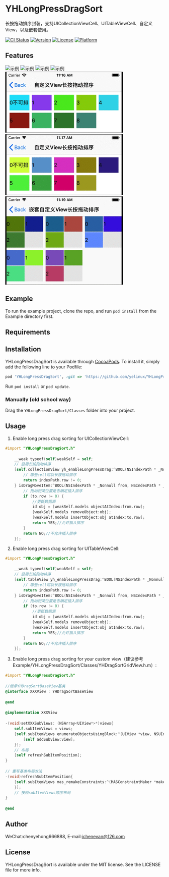 # YHLongPressDragSort

长按拖动排序封装，支持UICollectionViewCell、UITableViewCell、自定义View，以及嵌套使用。

[![CI Status](https://img.shields.io/travis/ye_linux@126.com/YHLongPressDragSort.svg?style=flat)](https://travis-ci.org/ye_linux@126.com/YHLongPressDragSort)
[![Version](https://img.shields.io/cocoapods/v/YHLongPressDragSort.svg?style=flat)](https://cocoapods.org/pods/YHLongPressDragSort)
[![License](https://img.shields.io/cocoapods/l/YHLongPressDragSort.svg?style=flat)](https://cocoapods.org/pods/YHLongPressDragSort)
[![Platform](https://img.shields.io/cocoapods/p/YHLongPressDragSort.svg?style=flat)](https://cocoapods.org/pods/YHLongPressDragSort)

## Features
![示例](./preview/4.gif)
![示例](./preview/5.gif)
![示例](./preview/6.gif)
![示例](./preview/7.gif)
![示例](./preview/1.gif)
![示例](./preview/2.gif)
![示例](./preview/3.gif)

## Example

To run the example project, clone the repo, and run `pod install` from the Example directory first.

## Requirements

## Installation

YHLongPressDragSort is available through [CocoaPods](https://cocoapods.org). To install
it, simply add the following line to your Podfile:

```ruby
pod 'YHLongPressDragSort', :git => 'https://github.com/yelinux/YHLongPressDragSort.git'
```

Run `pod install` or `pod update`.

### Manually (old school way)
Drag the `YHLongPressDragSort/Classes` folder into your project.

## Usage
1. Enable long press drag sorting for UICollectionViewCell:
```objective-c
#import "YHLongPressDragSort.h"

    __weak typeof(self)weakSelf = self;
    // 启用长按拖动排序
    [self.collectionView yh_enableLongPressDrag:^BOOL(NSIndexPath * _Nonnull indexPath, CGPoint pressPoint) {
        // 哪些cell可以长按拖动排序
        return indexPath.row != 0;
    } isDragMoveItem:^BOOL(NSIndexPath * _Nonnull from, NSIndexPath * _Nonnull to) {
        // 拖动到某位置是否确定插入排序
        if (to.row != 0) {
            //更新数据源
            id obj = [weakSelf.models objectAtIndex:from.row];
            [weakSelf.models removeObject:obj];
            [weakSelf.models insertObject:obj atIndex:to.row];
            return YES;//允许插入排序
        }
        return NO;//不允许插入排序
    }];
```

2. Enable long press drag sorting for UITableViewCell:
```objective-c
#import "YHLongPressDragSort.h"

    __weak typeof(self)weakSelf = self;
    // 启用长按拖动排序
    [self.tableView yh_enableLongPressDrag:^BOOL(NSIndexPath * _Nonnull indexPath, CGPoint pressPoint) {
        // 哪些cell可以长按拖动排序
        return indexPath.row != 0;
    } isDragMoveItem:^BOOL(NSIndexPath * _Nonnull from, NSIndexPath * _Nonnull to) {
        // 拖动到某位置是否确定插入排序
        if (to.row != 0) {
            //更新数据源
            id obj = [weakSelf.models objectAtIndex:from.row];
            [weakSelf.models removeObject:obj];
            [weakSelf.models insertObject:obj atIndex:to.row];
            return YES;//允许插入排序
        }
        return NO;//不允许插入排序
    }];
```

3. Enable long press drag sorting for your custom view（建议参考Example/YHLongPressDragSort/Classes/YHDragSortGridView.h.m）:
```objective-c
#import "YHLongPressDragSort.h"

//继承YHDragSortBaseView基类
@interface XXXView : YHDragSortBaseView

@end

@implementation XXXView

-(void)setXXXSubViews: (NSArray<UIView*>*)views{
    self.subItemViews = views;
    [self.subItemViews enumerateObjectsUsingBlock:^(UIView *view, NSUInteger idx, BOOL * _Nonnull stop) {
        [self addSubview:view];
    }];
    // 布局
    [self refreshSubItemPosition];
}

// 重写基类布局方法
-(void)refreshSubItemPosition{
    [self.subItemViews mas_remakeConstraints:^(MASConstraintMaker *make) {
    }];
    // 按照subItemViews顺序布局
}

@end

```

## Author

WeChat:chenyehong666888, E-mail:ichenevan@126.com

## License

YHLongPressDragSort is available under the MIT license. See the LICENSE file for more info.
